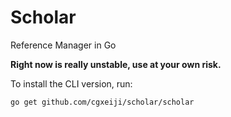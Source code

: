 # Scholar
Reference Manager in Go

**Right now is really unstable, use at your own risk.**

To install the CLI version, run:

```
go get github.com/cgxeiji/scholar/scholar
```
